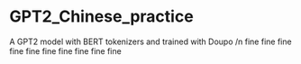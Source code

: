 # GPT2_Chinese_practice
A GPT2 model with BERT tokenizers and trained with Doupo /n
fine fine fine fine fine fine fine fine fine fine
